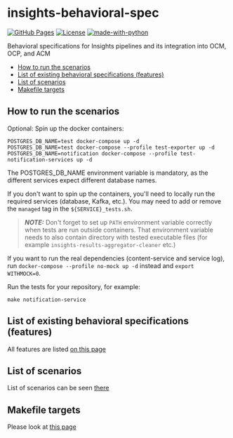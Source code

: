 # insights-behavioral-spec

[![GitHub Pages](https://img.shields.io/badge/%20-GitHub%20Pages-informational)](https://redhatinsights.github.io/insights-behavioral-spec/)
[![License](https://img.shields.io/badge/license-Apache-blue)](https://github.com/RedHatInsights/insights-behavioral-spec/blob/master/LICENSE)
[![made-with-python](https://img.shields.io/badge/Made%20with-Python-1f425f.svg)](https://www.python.org/)

Behavioral specifications for Insights pipelines and its integration into OCM, OCP, and ACM

<!-- vim-markdown-toc GFM -->

* [How to run the scenarios](#how-to-run-the-scenarios)
* [List of existing behavioral specifications (features)](#list-of-existing-behavioral-specifications-features)
* [List of scenarios](#list-of-scenarios)
* [Makefile targets](#makefile-targets)

<!-- vim-markdown-toc -->

## How to run the scenarios

Optional: Spin up the docker containers:

```
POSTGRES_DB_NAME=test docker-compose up -d
POSTGRES_DB_NAME=test docker-compose --profile test-exporter up -d
POSTGRES_DB_NAME=notification docker-compose --profile test-notification-services up -d
```

The POSTGRES_DB_NAME environment variable is mandatory, as the different services expect different database names.

If you don't want to spin up the containers, you'll need to locally run the required services (database, Kafka, etc.). You may need to add or remove the `managed` tag in the `${SERVICE}_tests.sh`.

> **_NOTE:_**  Don't forget to set up `PATH` environment variable correctly when tests are run outside containers. That environment variable needs to also contain directory with tested executable files (for example `insights-results-aggregator-cleaner` etc.)

If you want to run the real dependencies (content-service and service log), run `docker-compose --profile no-mock up -d` instead and `export WITHMOCK=0`.

Run the tests for your repository, for example:

```
make notification-service
```

## List of existing behavioral specifications (features)

All features are listed [on this page](https://redhatinsights.github.io/insights-behavioral-spec/feature_list.html)

## List of scenarios

List of scenarios can be seen [there](https://redhatinsights.github.io/insights-behavioral-spec/scenarios_list.html)

## Makefile targets

Please look at [this page](https://redhatinsights.github.io/insights-behavioral-spec/makefile_targets.html)
